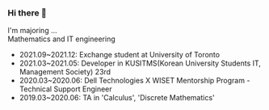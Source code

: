 ### Hi there 👋

I'm majoring ... </br>
Mathematics and IT engineering
- 2021.09~2021.12: Exchange student at University of Toronto
- 2021.03~2021.05: Developer in KUSITMS(Korean University Students IT, Management Society) 23rd
- 2020.03~2020.06: Dell Technologies X WISET Mentorship Program - Technical Support Engineer
- 2019.03~2020.06: TA in 'Calculus', 'Discrete Mathematics'
